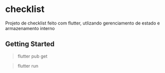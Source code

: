# checklist

Projeto de checklist feito com flutter, utlizando gerenciamento de estado e armazenamento interno

## Getting Started

> flutter pub get

> flutter run
